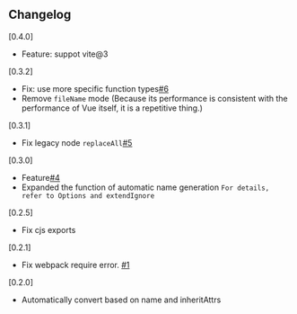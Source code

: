 ## Changelog

[0.4.0]
- Feature: suppot vite@3

[0.3.2]
- Fix: use more specific function types[#6](https://github.com/chenxch/unplugin-vue-setup-extend-plus/issues/6)
- Remove `fileName` mode (Because its performance is consistent with the performance of Vue itself, it is a repetitive thing.)

[0.3.1]
- Fix legacy node `replaceAll`[#5](https://github.com/chenxch/unplugin-vue-setup-extend-plus/issues/5)

[0.3.0]
- Feature[#4](https://github.com/chenxch/unplugin-vue-setup-extend-plus/issues/4)
- Expanded the function of automatic name generation
`For details, refer to Options and extendIgnore`

[0.2.5]
- Fix cjs exports

[0.2.1]
- Fix webpack require error. [#1](https://github.com/chenxch/unplugin-vue-setup-extend-plus/issues/1)

[0.2.0]
- Automatically convert based on name and inheritAttrs